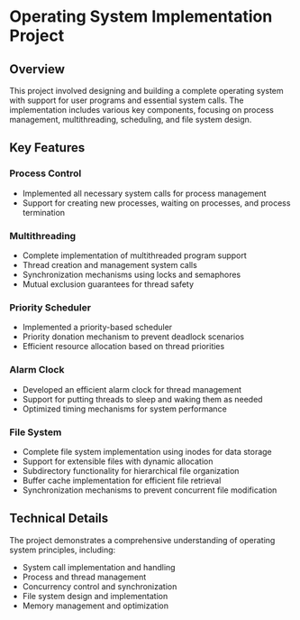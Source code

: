 # Operating System Implementation Project

## Overview

This project involved designing and building a complete operating system with support for user programs and essential system calls. The implementation includes various key components, focusing on process management, multithreading, scheduling, and file system design.

## Key Features

### Process Control
- Implemented all necessary system calls for process management
- Support for creating new processes, waiting on processes, and process termination

### Multithreading
- Complete implementation of multithreaded program support
- Thread creation and management system calls
- Synchronization mechanisms using locks and semaphores
- Mutual exclusion guarantees for thread safety

### Priority Scheduler
- Implemented a priority-based scheduler
- Priority donation mechanism to prevent deadlock scenarios
- Efficient resource allocation based on thread priorities

### Alarm Clock
- Developed an efficient alarm clock for thread management
- Support for putting threads to sleep and waking them as needed
- Optimized timing mechanisms for system performance

### File System
- Complete file system implementation using inodes for data storage
- Support for extensible files with dynamic allocation
- Subdirectory functionality for hierarchical file organization
- Buffer cache implementation for efficient file retrieval
- Synchronization mechanisms to prevent concurrent file modification

## Technical Details

The project demonstrates a comprehensive understanding of operating system principles, including:
- System call implementation and handling
- Process and thread management
- Concurrency control and synchronization
- File system design and implementation
- Memory management and optimization